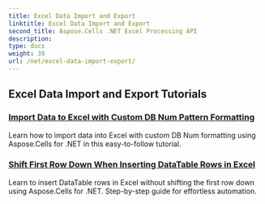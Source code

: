 ```yaml
---
title: Excel Data Import and Export
linktitle: Excel Data Import and Export
second_title: Aspose.Cells .NET Excel Processing API
description: 
type: docs
weight: 39
url: /net/excel-data-import-export/
---
```


## Excel Data Import and Export Tutorials
### [Import Data to Excel with Custom DB Num Pattern Formatting](./import-data-to-worksheet-in-excel-with-specified-db-num-custom-pattern-formatting/)
Learn how to import data into Excel with custom DB Num formatting using Aspose.Cells for .NET in this easy-to-follow tutorial.
### [Shift First Row Down When Inserting DataTable Rows in Excel](./shift-first-row-down-when-inserting-cells-datatable-rows-in-excel/)
Learn to insert DataTable rows in Excel without shifting the first row down using Aspose.Cells for .NET. Step-by-step guide for effortless automation.